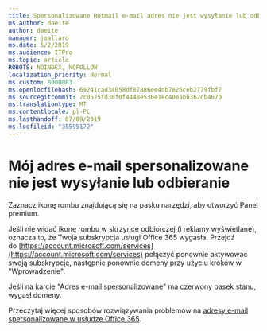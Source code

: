 ```yaml
---
title: Spersonalizowane Hotmail e-mail adres nie jest wysyłanie lub odbieranie
ms.author: daeite
author: daeite
manager: joallard
ms.date: 5/2/2019
ms.audience: ITPro
ms.topic: article
ROBOTS: NOINDEX, NOFOLLOW
localization_priority: Normal
ms.custom: 8000083
ms.openlocfilehash: 69241cad34058df87886ee4db7826ceb2779fbf7
ms.sourcegitcommit: 7c0575fd30f0f4448e530e1ec40eabb362cb4670
ms.translationtype: MT
ms.contentlocale: pl-PL
ms.lasthandoff: 07/09/2019
ms.locfileid: "35595172"
---
```

# <a name="my-personalized-email-address-isnt-sending-or-receiving"></a>Mój adres e-mail spersonalizowane nie jest wysyłanie lub odbieranie

Zaznacz ikonę rombu znajdującą się na pasku narzędzi, aby otworzyć Panel premium.

Jeśli nie widać ikonę rombu w skrzynce odbiorczej (i reklamy wyświetlane), oznacza to, że Twoja subskrypcja usługi Office 365 wygasła. Przejdź do [https://account.microsoft.com/services](https://account.microsoft.com/services) połączyć ponownie aktywować swoją subskrypcję, następnie ponownie domeny przy użyciu kroków w "Wprowadzenie".

Jeśli na karcie "Adres e-mail spersonalizowane" ma czerwony pasek stanu, wygasł domeny.

Przeczytaj więcej sposobów rozwiązywania problemów na [adresy e-mail spersonalizowane w usłudze Office 365](https://support.office.com/article/75416a58-b225-4c02-8c07-8979403b427b?wt.mc_id=Office_Outlook_com_Alchemy).